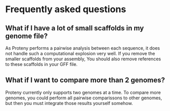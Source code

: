 # Frequently asked questions

## What if I have a lot of small scaffolds in my genome file?
As Proteny performs a pairwise analysis between each sequence, it does not handle such a computational explosion very well.
If you remove the smaller scaffolds from your assembly, You should also remove references to these scaffolds in your GFF file.

## What if I want to compare more than 2 genomes?
Proteny currently only supports two genomes at a time.
To compare more genomes, you could perform all pairwise comparissons to other genomes, but then you must integrate those results yourself somehow.
